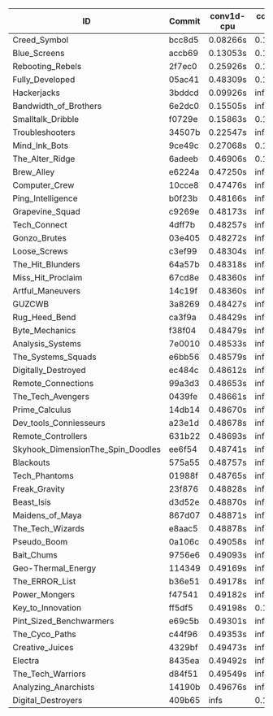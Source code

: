 |ID|Commit|conv1d-cpu|conv1d-gpu|DWSPConv2D-gpu|gemm-gpu|avg|
|-|-|-|-|-|-|-|
|Creed_Symbol|bcc8d5|0.08266s|0.11674s|2.76751s|1.68338s|1.16257s|
|Blue_Screens|accb69|0.13053s|0.12823s|2.82613s|1.87305s|1.23948s|
|Rebooting_Rebels|2f7ec0|0.25926s|0.15882s|2.75611s|1.83950s|1.25342s|
|Fully_Developed|05ac41|0.48309s|0.17246s|2.91137s|2.06842s|1.40884s|
|Hackerjacks|3bddcd|0.09926s|infs|infs|4.36113s|infs|
|Bandwidth_of_Brothers|6e2dc0|0.15505s|infs|infs|1.98550s|infs|
|Smalltalk_Dribble|f0729e|0.15863s|0.11551s|infs|1.85059s|infs|
|Troubleshooters|34507b|0.22547s|infs|infs|4.36435s|infs|
|Mind_Ink_Bots|9ce49c|0.27068s|0.11898s|infs|4.31366s|infs|
|The_Alter_Ridge|6adeeb|0.46906s|0.14275s|infs|4.36389s|infs|
|Brew_Alley|e6224a|0.47250s|infs|infs|4.36009s|infs|
|Computer_Crew|10cce8|0.47476s|infs|infs|4.35731s|infs|
|Ping_Intelligence|b0f23b|0.48166s|infs|infs|4.36816s|infs|
|Grapevine_Squad|c9269e|0.48173s|infs|infs|4.34894s|infs|
|Tech_Connect|4dff7b|0.48257s|infs|infs|4.36463s|infs|
|Gonzo_Brutes|03e405|0.48272s|infs|infs|4.38080s|infs|
|Loose_Screws|c3ef99|0.48304s|infs|infs|4.36689s|infs|
|The_Hit_Blunders|64a57b|0.48318s|infs|infs|4.37014s|infs|
|Miss_Hit_Proclaim|67cd8e|0.48360s|infs|infs|4.36141s|infs|
|Artful_Maneuvers|14c19f|0.48360s|infs|infs|4.35645s|infs|
|GUZCWB|3a8269|0.48427s|infs|infs|4.36484s|infs|
|Rug_Heed_Bend|ca3f9a|0.48429s|infs|infs|4.34821s|infs|
|Byte_Mechanics|f38f04|0.48479s|infs|infs|4.39446s|infs|
|Analysis_Systems|7e0010|0.48533s|infs|infs|4.36784s|infs|
|The_Systems_Squads|e6bb56|0.48579s|infs|infs|4.35548s|infs|
|Digitally_Destroyed|ec484c|0.48612s|infs|infs|4.42220s|infs|
|Remote_Connections|99a3d3|0.48653s|infs|infs|4.36752s|infs|
|The_Tech_Avengers|0439fe|0.48661s|infs|infs|4.37138s|infs|
|Prime_Calculus|14db14|0.48670s|infs|infs|4.36125s|infs|
|Dev_tools_Conniesseurs|a23e1d|0.48678s|infs|infs|4.36920s|infs|
|Remote_Controllers|631b22|0.48693s|infs|infs|4.36592s|infs|
|Skyhook_DimensionThe_Spin_Doodles|ee6f54|0.48741s|infs|infs|4.37511s|infs|
|Blackouts|575a55|0.48757s|infs|infs|4.37027s|infs|
|Tech_Phantoms|01988f|0.48765s|infs|infs|4.37433s|infs|
|Freak_Gravity|23f876|0.48828s|infs|infs|4.35864s|infs|
|Beast_Isis|d3d52e|0.48870s|infs|infs|4.37249s|infs|
|Maidens_of_Maya|867d07|0.48871s|infs|infs|4.37592s|infs|
|The_Tech_Wizards|e8aac5|0.48878s|infs|infs|4.37043s|infs|
|Pseudo_Boom|0a106c|0.49058s|infs|infs|4.36858s|infs|
|Bait_Chums|9756e6|0.49093s|infs|infs|4.36618s|infs|
|Geo-Thermal_Energy|114349|0.49169s|infs|infs|4.36269s|infs|
|The_ERROR_List|b36e51|0.49178s|infs|infs|4.35533s|infs|
|Power_Mongers|f47541|0.49182s|infs|infs|4.37719s|infs|
|Key_to_Innovation|ff5df5|0.49198s|0.13022s|infs|4.30620s|infs|
|Pint_Sized_Benchwarmers|e69c5b|0.49301s|infs|infs|4.36331s|infs|
|The_Cyco_Paths|c44f96|0.49353s|infs|infs|4.36653s|infs|
|Creative_Juices|4329bf|0.49473s|infs|infs|4.40800s|infs|
|Electra|8435ea|0.49492s|infs|infs|4.35544s|infs|
|The_Tech_Warriors|d84f51|0.49549s|infs|infs|4.36704s|infs|
|Analyzing_Anarchists|14190b|0.49676s|infs|infs|4.36450s|infs|
|Digital_Destroyers|409b65|infs|0.16349s|2.79419s|1.86624s|infs|
